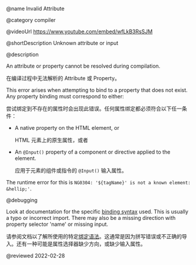 @name Invalid Attribute

@category compiler

@videoUrl <https://www.youtube.com/embed/wfLkB3RsSJM>

@shortDescription Unknown attribute or input

@description

An attribute or property cannot be resolved during compilation.

在编译过程中无法解析的 Attribute 或 Property。

This error arises when attempting to bind to a property that does not exist.
Any property binding must correspond to either:

尝试绑定到不存在的属性时会出现此错误。任何属性绑定都必须符合以下任一条件：

* A native property on the HTML element, or

  HTML 元素上的原生属性，或者

* An `@Input()` property of a component or directive applied to the element.

  应用于元素的组件或指令的 `@Input()` 输入属性。

The runtime error for this is `NG0304: '${tagName}' is not a known element: &hellip;'`.

@debugging

Look at documentation for the specific [binding syntax](guide/binding-syntax) used. This is usually a typo or incorrect import.
There may also be a missing direction with property selector 'name' or missing input.

请参阅文档以了解所使用的特定[绑定语法](guide/binding-syntax)。这通常是因为拼写错误或不正确的导入。还有一种可能是属性选择器缺少方向，或缺少输入属性。

<!-- links -->

<!-- external links -->

<!-- end links -->

@reviewed 2022-02-28